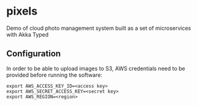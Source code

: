 # pixels
Demo of cloud photo management system built as a set of microservices with Akka Typed

## Configuration

In order to be able to upload images to S3, AWS credentials need to be provided before running the software:

```shell
export AWS_ACCESS_KEY_ID=<access key>
export AWS_SECRET_ACCESS_KEY=<secret key>
export AWS_REGION=<region>
```